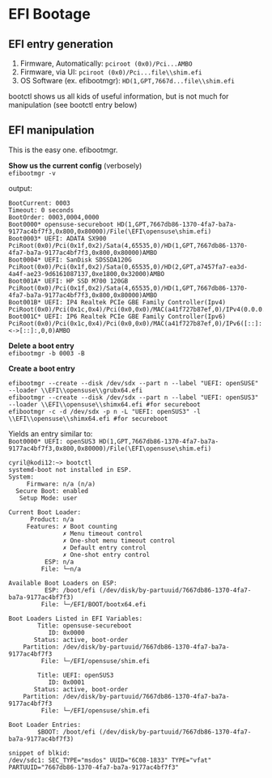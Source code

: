 # EFI Bootage

## EFI entry generation
1. Firmware, Automatically: `pciroot (0x0)/Pci...AMBO`
2. Firmware, via UI: `pciroot (0x0)/Pci...file\\shim.efi`
2. OS Software (ex. efibootmgr): `HD(1,GPT,7667d...file\\shim.efi`

bootctl shows us all kids of useful information, but is not much for manipulation (see bootctl entry below) 

## EFI manipulation
This is the easy one. efibootmgr.

**Show us the current config** (verbosely)  
`efibootmgr -v`  

output:
```
BootCurrent: 0003
Timeout: 0 seconds
BootOrder: 0003,0004,0000
Boot0000* opensuse-secureboot HD(1,GPT,7667db86-1370-4fa7-ba7a-9177ac4bf7f3,0x800,0x80000)/File(\EFI\opensuse\shim.efi)
Boot0003* UEFI: ADATA SX900 PciRoot(0x0)/Pci(0x1f,0x2)/Sata(4,65535,0)/HD(1,GPT,7667db86-1370-4fa7-ba7a-9177ac4bf7f3,0x800,0x80000)AMBO
Boot0004* UEFI: SanDisk SDSSDA120G PciRoot(0x0)/Pci(0x1f,0x2)/Sata(0,65535,0)/HD(2,GPT,a7457fa7-ea3d-4a4f-ae23-9d6161087137,0xe1800,0x32000)AMBO
Boot001A* UEFI: HP SSD M700 120GB PciRoot(0x0)/Pci(0x1f,0x2)/Sata(4,65535,0)/HD(1,GPT,7667db86-1370-4fa7-ba7a-9177ac4bf7f3,0x800,0x80000)AMBO
Boot001B* UEFI: IP4 Realtek PCIe GBE Family Controller(Ipv4) PciRoot(0x0)/Pci(0x1c,0x4)/Pci(0x0,0x0)/MAC(a41f727b87ef,0)/IPv4(0.0.0.00.0.0.0,0,0)AMBO
Boot001C* UEFI: IP6 Realtek PCIe GBE Family Controller(Ipv6) PciRoot(0x0)/Pci(0x1c,0x4)/Pci(0x0,0x0)/MAC(a41f727b87ef,0)/IPv6([::]:<->[::]:,0,0)AMBO
```

**Delete a boot entry**  
`efibootmgr -b 0003 -B`

**Create a boot entry**
```
efibootmgr --create --disk /dev/sdx --part n --label "UEFI: openSUSE" --loader \\EFI\\opensuse\\grubx64.efi
efibootmgr --create --disk /dev/sdx --part n --label "UEFI: openSUS3" --loader \\EFI\\opensuse\\shimx64.efi #for secureboot
efibootmgr -c -d /dev/sdx -p n -L "UEFI: openSUS3" -l \\EFI\\opensuse\\shimx64.efi #for secureboot
```
Yields an entry similar to:  
`Boot0000* UEFI: openSUS3 HD(1,GPT,7667db86-1370-4fa7-ba7a-9177ac4bf7f3,0x800,0x80000)/File(\EFI\opensuse\shim.efi)`


```
cyril@kodi12:~> bootctl
systemd-boot not installed in ESP.
System:
     Firmware: n/a (n/a)
  Secure Boot: enabled
   Setup Mode: user

Current Boot Loader:
      Product: n/a
     Features: ✗ Boot counting
               ✗ Menu timeout control
               ✗ One-shot menu timeout control
               ✗ Default entry control
               ✗ One-shot entry control
          ESP: n/a
         File: └─n/a

Available Boot Loaders on ESP:
          ESP: /boot/efi (/dev/disk/by-partuuid/7667db86-1370-4fa7-ba7a-9177ac4bf7f3)
         File: └─/EFI/BOOT/bootx64.efi

Boot Loaders Listed in EFI Variables:
        Title: opensuse-secureboot
           ID: 0x0000
       Status: active, boot-order
    Partition: /dev/disk/by-partuuid/7667db86-1370-4fa7-ba7a-9177ac4bf7f3
         File: └─/EFI/opensuse/shim.efi

        Title: UEFI: openSUS3
           ID: 0x0001
       Status: active, boot-order
    Partition: /dev/disk/by-partuuid/7667db86-1370-4fa7-ba7a-9177ac4bf7f3
         File: └─/EFI/opensuse/shim.efi

Boot Loader Entries:
        $BOOT: /boot/efi (/dev/disk/by-partuuid/7667db86-1370-4fa7-ba7a-9177ac4bf7f3)

snippet of blkid:
/dev/sdc1: SEC_TYPE="msdos" UUID="6C08-1833" TYPE="vfat" PARTUUID="7667db86-1370-4fa7-ba7a-9177ac4bf7f3"
```

